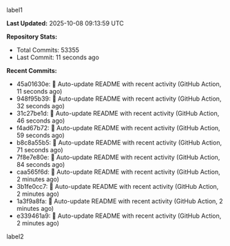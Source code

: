 
label1 
<!-- ACTIVITY_START -->
**Last Updated:** 2025-10-08 09:13:59 UTC

**Repository Stats:**
- Total Commits: 53355
- Last Commit: 11 seconds ago

**Recent Commits:**
- 45a01630e: 🤖 Auto-update README with recent activity (GitHub Action, 11 seconds ago)
- 948f95b39: 🤖 Auto-update README with recent activity (GitHub Action, 32 seconds ago)
- 31c27be1d: 🤖 Auto-update README with recent activity (GitHub Action, 46 seconds ago)
- f4ad67b72: 🤖 Auto-update README with recent activity (GitHub Action, 59 seconds ago)
- b8c8a55b5: 🤖 Auto-update README with recent activity (GitHub Action, 71 seconds ago)
- 7f8e7e80e: 🤖 Auto-update README with recent activity (GitHub Action, 84 seconds ago)
- caa565f6d: 🤖 Auto-update README with recent activity (GitHub Action, 2 minutes ago)
- 3b1fe0cc7: 🤖 Auto-update README with recent activity (GitHub Action, 2 minutes ago)
- 1a3f9a8fa: 🤖 Auto-update README with recent activity (GitHub Action, 2 minutes ago)
- e339461a9: 🤖 Auto-update README with recent activity (GitHub Action, 2 minutes ago)
<!-- ACTIVITY_END -->

label2
